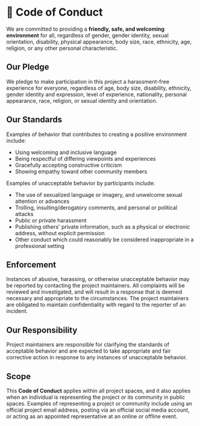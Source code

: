 # 🤝 Code of Conduct
We are committed to providing a **friendly, safe, and welcoming environment** for all, regardless of gender, gender identity, sexual orientation, disability, physical appearance, body size, race, ethnicity, age, religion, or any other personal characteristic.

## Our Pledge
We pledge to make participation in this project a harassment-free experience for everyone, regardless of age, body size, disability, ethnicity, gender identity and expression, level of experience, nationality, personal appearance, race, religion, or sexual identity and orientation.

## Our Standards
Examples of behavior that contributes to creating a positive environment include:
 - Using welcoming and inclusive language
 - Being respectful of differing viewpoints and experiences
 - Gracefully accepting constructive criticism
 - Showing empathy toward other community members

Examples of unacceptable behavior by participants include:
 - The use of sexualized language or imagery, and unwelcome sexual attention or advances
 - Trolling, insulting/derogatory comments, and personal or political attacks
 - Public or private harassment
 - Publishing others' private information, such as a physical or electronic address, without explicit permission
 - Other conduct which could reasonably be considered inappropriate in a professional setting

## Enforcement
Instances of abusive, harassing, or otherwise unacceptable behavior may be reported by contacting the project maintainers.
All complaints will be reviewed and investigated, and will result in a response that is deemed necessary and appropriate to the circumstances.
The project maintainers are obligated to maintain confidentiality with regard to the reporter of an incident.

## Our Responsibility
Project maintainers are responsible for clarifying the standards of acceptable behavior and are expected to take appropriate and fair corrective action in response to any instances of unacceptable behavior.

## Scope
This **Code of Conduct** applies within all project spaces, and it also applies when an individual is representing the project or its community in public spaces. Examples of representing a project or community include using an official project email address, posting via an official social media account, or acting as an appointed representative at an online or offline event.